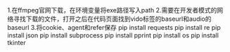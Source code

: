 1.在ffmpeg官网下载，在环境变量将exe路径写入path
2.需要在开发者模式的网络寻找下载的文件，打开之后在代码页面找到vido标签的baseurl和audio的baseurl
3.将cookie、agent和refer保存
pip install requests
pip install re
pip install json
pip install subprocess
pip install pprint
pip install os
pip install tkinter